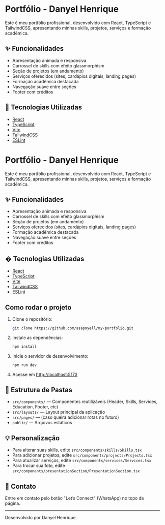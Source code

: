 # Portfólio - Danyel Henrique

Este é meu portfólio profissional, desenvolvido com React, TypeScript e TailwindCSS, apresentando minhas skills, projetos, serviços e formação acadêmica.

## ✨ Funcionalidades

- Apresentação animada e responsiva
- Carrossel de skills com efeito glassmorphism
- Seção de projetos (em andamento)
- Serviços oferecidos (sites, cardápios digitais, landing pages)
- Formação acadêmica destacada
- Navegação suave entre seções
- Footer com créditos

## 🚀 Tecnologias Utilizadas

- [React](https://react.dev/)
- [TypeScript](https://www.typescriptlang.org/)
- [Vite](https://vitejs.dev/)
- [TailwindCSS](https://tailwindcss.com/)
- [ESLint](https://eslint.org/)

# Portfólio - Danyel Henrique

Este é meu portfólio profissional, desenvolvido com React, TypeScript e TailwindCSS, apresentando minhas skills, projetos, serviços e formação acadêmica.

## ✨ Funcionalidades

- Apresentação animada e responsiva
- Carrossel de skills com efeito glassmorphism
- Seção de projetos (em andamento)
- Serviços oferecidos (sites, cardápios digitais, landing pages)
- Formação acadêmica destacada
- Navegação suave entre seções
- Footer com créditos

## � Tecnologias Utilizadas

- [React](https://react.dev/)
- [TypeScript](https://www.typescriptlang.org/)
- [Vite](https://vitejs.dev/)
- [TailwindCSS](https://tailwindcss.com/)
- [ESLint](https://eslint.org/)

##  Como rodar o projeto

1. Clone o repositório:
   ```sh
   git clone https://github.com/asapnyell/my-portfolio.git
   ```
2. Instale as dependências:
   ```sh
   npm install
   ```
3. Inicie o servidor de desenvolvimento:
   ```sh
   npm run dev
   ```
4. Acesse em [http://localhost:5173](http://localhost:5173)

## 📁 Estrutura de Pastas

- `src/components/` — Componentes reutilizáveis (Header, Skills, Services, Education, Footer, etc)
- `src/layouts/` — Layout principal da aplicação
- `src/pages/` — (caso queira adicionar rotas no futuro)
- `public/` — Arquivos estáticos

## 💡 Personalização

- Para alterar suas skills, edite `src/components/skills/Skills.tsx`
- Para adicionar projetos, edite `src/components/projects/Projects.tsx`
- Para atualizar serviços, edite `src/components/services/Services.tsx`
- Para trocar sua foto, edite `src/components/presentationSection/PresentationSection.tsx`

## 📲 Contato

Entre em contato pelo botão "Let’s Connect" (WhatsApp) no topo da página.

---

Desenvolvido por Danyel Henrique